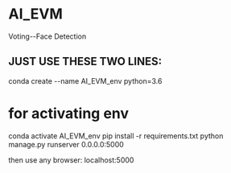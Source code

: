 # AI_EVM
Voting--Face Detection

## JUST USE THESE TWO LINES:
conda create --name AI_EVM_env python=3.6
# for activating env
conda activate AI_EVM_env
pip install -r requirements.txt
python manage.py runserver 0.0.0.0:5000



then use any browser:
localhost:5000
   
